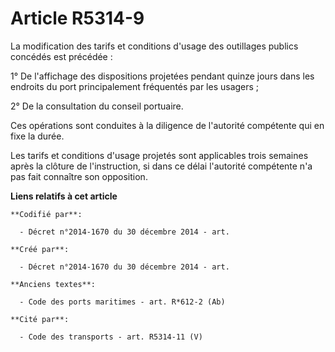 # Article R5314-9

La modification des tarifs et conditions d'usage des outillages publics concédés est précédée :

1° De l'affichage des dispositions projetées pendant quinze jours dans les endroits du port principalement fréquentés par les
usagers ;

2° De la consultation du conseil portuaire.

Ces opérations sont conduites à la diligence de l'autorité compétente qui en fixe la durée.

Les tarifs et conditions d'usage projetés sont applicables trois semaines après la clôture de l'instruction, si dans ce délai
l'autorité compétente n'a pas fait connaître son opposition.

**Liens relatifs à cet article**

	**Codifié par**:

	  - Décret n°2014-1670 du 30 décembre 2014 - art.

	**Créé par**:

	  - Décret n°2014-1670 du 30 décembre 2014 - art.

	**Anciens textes**:

	  - Code des ports maritimes - art. R*612-2 (Ab)

	**Cité par**:

	  - Code des transports - art. R5314-11 (V)
